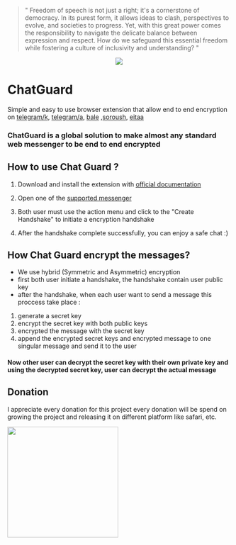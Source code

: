 
> " Freedom of speech is not just a right; it's a cornerstone of democracy. In its purest form, it allows ideas to clash, perspectives to evolve, and societies to progress. Yet, with this great power comes the responsibility to navigate the delicate balance between expression and respect. How do we safeguard this essential freedom while fostering a culture of inclusivity and understanding? "
>
<p align="center">
<img align="center" src="https://github.com/PrivacyForge/ChatGuard/assets/58364608/ba87ae47-df98-4204-848b-66bb2f05964b" />
</p>

# ChatGuard

Simple and easy to use browser extension that allow end to end encryption on [telegram/k](https://telegram.com/k), [telegram/a](https://telegram.com/a), [bale](https://web.bale.ai/chat) ,[soroush](https://web.splus.ir/), [eitaa](https://web.eitaa.com/)

### ChatGuard is a global solution to make almost any standard web messenger to be end to end encrypted

## How to use Chat Guard ?

1. Download and install the extension with [official documentation](https://chat-guard.vercel.app/getting-started/installation)

1. Open one of the [supported messenger](https://chat-guard.vercel.app/getting-started/support)
1. Both user must use the action menu and click to the "Create Handshake" to initiate a encryption handshake
1. After the handshake complete successfully, you can enjoy a safe chat :)

## How Chat Guard encrypt the messages?

- We use hybrid (Symmetric and Asymmetric) encryption
- first both user initiate a handshake, the handshake contain user public key
- after the handshake, when each user want to send a message this proccess take place :

1. generate a secret key
2. encrypt the secret key with both public keys
3. encrypted the message with the secret key
4. append the encrypted secret keys and encrypted message to one singular message and send it to the user

#### Now other user can decrypt the secret key with their own private key and using the decrypted secret key, user can decrypt the actual message

## Donation

I appreciate every donation for this project
every donation will be spend on growing the project and releasing it on different platform like safari, etc.

<a href="https://www.coffeebede.com/mosidev"><img  width="250px" class="img-fluid" src="https://coffeebede.ir/DashboardTemplateV2/app-assets/images/banner/default-yellow.svg" /></a>
